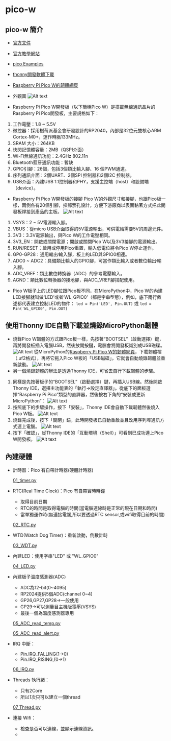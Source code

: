 
# pico-w

## pico-w 簡介

- [官方文件](https://www.raspberrypi.com/documentation/microcontrollers/raspberry-pi-pico.html)

- [官方教學網站](https://projects.raspberrypi.org/en/projects/getting-started-with-the-pico)

- [pico Examples](https://github.com/raspberrypi/pico-micropython-examples/tree/master)

- [thonny開發軟體下載](https://thonny.org/)

- [Raspberry Pi Pico W的韌體網頁](https://micropython.org/download/RPI_PICO_W/)

- 外觀圖
![Alt text](./icons/pico_overview.jpg)

- Raspberry Pi Pico W開發板（以下簡稱Pico W）是搭載無線通訊晶片的Raspberry Pi Pico開發板，主要規格如下：

1. 工作電壓：1.8 ~ 5.5V
2. 微控器：採用樹莓派基金會研發設計的RP2040，內部是32位元雙核心ARM Cortex-M0+，運作時脈133MHz。
3. SRAM 大小：264KB
4. 快閃記憶體容量：2MB（QSPI介面）
5. Wi-Fi無線通訊功能：2.4GHz 802.11n
6. Bluetooth藍牙通訊功能：暫缺
7. GPIO引腳：26個，包括3個類比輸入腳、16 個PWM通道。
8. 序列通訊介面：2個UART、2個SPI 控制器和2個I2C 控制器。
9. USB介面：內建USB 1.1控制器和PHY，支援主控端（host）和設備端（device）。

- Raspberry Pi Pico W開發板的接腳
Pico W的外觀尺寸和接腳，也跟Pico板一樣，兩側各有20個引腳，採郵票孔設計，方便下游廠商以表面黏著方式把此開發板焊接到產品的主板。
![Alt text](./icons/pico_pin.png)

1. VSYS：2 ~ 5V電源輸入腳。
1. VBUS：從micro USB介面取得的5V電源輸出，可供電給需要5V的周邊元件。
1. 3V3：3.3V電源輸出，與Pico W的工作電壓相同。
1. 3V3_EN：開啟或關閉電源；開啟或關閉Pico W以及3V3接腳的電源輸出。
1. RUN/RESET：啟用或停用Pico∕重置，輸入低電位將令Pico W停止運作。
1. GP0-GP28：通用輸出∕輸入腳，板上的LED與GPIO0相連。
1. ADC0 ~ ADC2：具備類比輸入的GPIO腳，可當作類比輸入或者數位輸出∕輸入腳。
1. ADC_VREF：類比數位轉換器（ADC）的參考電壓輸入。
1. AGND：類比數位轉換器的接地腳，與ADC_VREF腳搭配使用。

- Pico W板子上的LED腳位跟Pico板不同，在MicroPython中，Pico W的內建LED接腳就叫做‘LED’或者‘WL_GPIO0’（都是字串型態），例如，底下兩行敘述都代表建立控制LED的物件：
`led = Pin('LED', Pin.OUT)`
或
`led = Pin('WL_GPIO0', Pin.OUT)`

## 使用Thonny IDE自動下載並燒錄MicroPython韌體

- 燒錄Pico W韌體的方式跟Pico板一樣，先按著“BOOTSEL”（啟動選擇）鍵，再將開發板插入電腦USB，然後放開按鍵，電腦會將開發板識別成USB磁碟。
![Alt text](./icons/pio_usb.png)
從MicroPython的[Raspberry Pi Pico W的韌體網頁](https://micropython.org/download/RPI_PICO_W/)，下載韌體檔（.uf2格式），再將它拖入Pico W板的「USB磁碟」，它就會自動燒錄韌體並重新啟動。
![Alt text](./icons/PR_drive.png)
- 另一個燒錄韌體的辦法是透過Thonny IDE，可省去自行下載韌體的步驟。

1. 同樣是先按著板子的“BOOTSEL”（啟動選擇）鍵，再插入USB線。然後開啟Thonny IDE，選擇主功能表的「執行→設定直譯器」。從底下的面板選擇“Raspberry Pi Pico”類型的直譯器，然後按右下角的“安裝或更新MicroPython”：
![Alt text](./icons/flash_micropython_1.png)
1. 按照底下的步驟操作，按下「安裝」，Thonny IDE會自動下載韌體然後燒入Pico W板。
![Alt text](./icons/flash_micropython_2.png)
1. 燒錄完成後，按下「關閉」鈕，此時開發板已自動重啟並且改用序列埠通訊方式連上電腦。
![Alt text](./icons/flash_micropython_3.png)
1. 按下「確認」，從Thonny IDE的「互動環境（Shell）」可看到已成功連上Pico W開發板。
![Alt text](./icons/flash_micropython_4.png)

## 內建硬體

- 計時器：Pico 有自帶計時器(硬體計時器)

  [01_timer.py](../sample_codes/01_timer.py)
- RTC(Real Time Clock)：Pico 有自帶實時時鐘
  - 取得目前日期
  - RTC的時間是取得電腦的時間(當電腦連線時是正常的現在日期和時間)
  - 當單獨運作時(無連接電腦,所以要透過RTC sensor,或wifi取得目前的時間)

  [02_RTC.py](../sample_codes/02_RTC.py)
- WTD(Watch Dog Timer)：重新啟動，倒數計時

  [03_WDT.py](../sample_codes/03_WDT.py)

- 內建LED：使用字串"LED" 或 "WL_GPIO0"

  [04_LED.py](../sample_codes/04_LED.py)
- 內建板子溫度感測器(ADC)
  - ADC為12-bit(0~4095)
  - RP2024提供5個ADC(channel 0~4)
  - GP26,GP27,GP28->一般使用
  - GP29->可以測量目主機版電壓(VSYS)
  - 最後一個為溫度感測器專用
  
  [05_ADC_read_temp.py](../sample_codes/05_ADC_read_temp.py)
  
  [05_ADC_read_alert.py](../sample_codes/05_ADC_read_alert.py)
- IRQ 中斷：
  - Pin.IRQ_FALLING(1->0)
  - Pin.IRQ_RISING,(0->1)
  
  [06_IRQ.py](../sample_codes/06_IRQ.py)
- Threads 執行緒：
  - 只有2Core
  - 所以1次只可以建立一個thread
  
  [07_Thread.py](../sample_codes/07_Thread.py)

- 連接 Wifi：
  - 檢查是否可以連線，並顯示連線資訊。
  - 